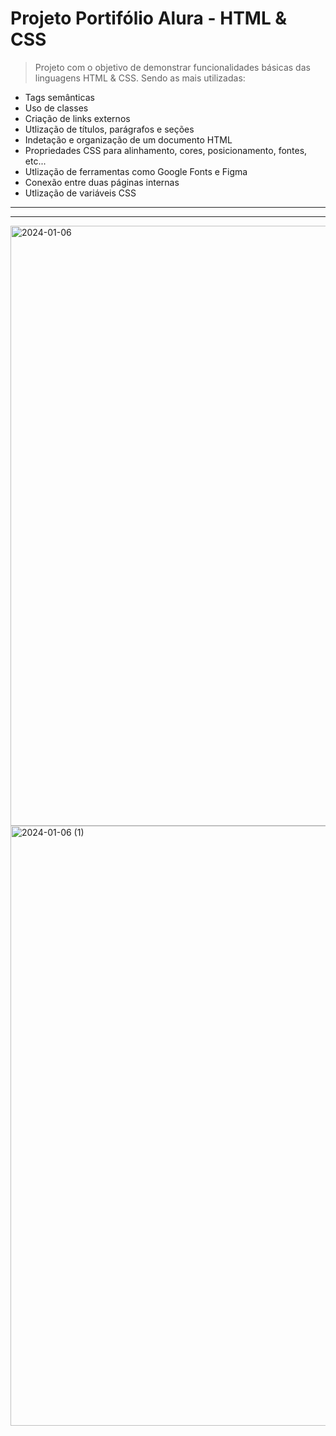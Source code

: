 <h1>Projeto Portifólio Alura - HTML & CSS</h1>

> Projeto com o objetivo de demonstrar funcionalidades básicas das linguagens HTML & CSS. Sendo as mais utilizadas:

<ul>
  <li>Tags semânticas</li>
  <li>Uso de classes</li>
  <li>Criação de links externos</li>
  <li>Utlização de títulos, parágrafos e seções</li>
  <li>Indetação e organização de um documento HTML</li>
  <li>Propriedades CSS para alinhamento, cores, posicionamento, fontes, etc...</li>
  <li>Utlização de ferramentas como Google Fonts e Figma</li>
  <li>Conexão entre duas páginas internas</li>
  <li>Utlização de variáveis CSS</li>
</ul>

<hr>
<hr>

<img width="960" alt="2024-01-06" src="https://github.com/pedrootavio-xy/alura_portifolio/assets/153446333/2759324c-2729-420a-8a43-08a8cc79a88b">
<img width="960" alt="2024-01-06 (1)" src="https://github.com/pedrootavio-xy/alura_portifolio/assets/153446333/e410d4b2-c8ee-4163-8452-005b5db4a7eb">

